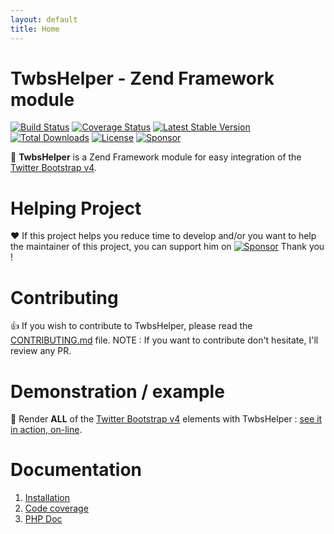 ```yaml
---
layout: default
title: Home
---
```

# TwbsHelper - Zend Framework module

[![Build Status](https://travis-ci.org/neilime/zf-twbs-helper-module.svg?branch=master)](https://travis-ci.org/neilime/zf-twbs-helper-module)
[![Coverage Status](https://coveralls.io/repos/github/neilime/zf-twbs-helper-module/badge.svg)](https://coveralls.io/github/neilime/zf-twbs-helper-module)
[![Latest Stable Version](https://poser.pugx.org/neilime/zf-twbs-helper-module/v/stable)](https://packagist.org/packages/neilime/zf-twbs-helper-module)
[![Total Downloads](https://poser.pugx.org/neilime/zf-twbs-helper-module/downloads)](https://packagist.org/packages/neilime/zf-twbs-helper-module)
[![License](https://poser.pugx.org/neilime/zf-twbs-helper-module/license)](https://packagist.org/packages/neilime/zf-twbs-helper-module)
[![Sponsor](https://img.shields.io/badge/%E2%9D%A4-Sponsor-ff69b4)](https://github.com/sponsors/neilime) 

📢 __TwbsHelper__ is a Zend Framework module for easy integration of the [Twitter Bootstrap v4](https://getbootstrap.com/).

# Helping Project

❤️ If this project helps you reduce time to develop and/or you want to help the maintainer of this project, you can support him on [![Sponsor](https://img.shields.io/badge/%E2%9D%A4-Sponsor-ff69b4)](https://github.com/sponsors/neilime)  Thank you !

# Contributing

👍 If you wish to contribute to TwbsHelper, please read the [CONTRIBUTING.md](CONTRIBUTING.md) file.
NOTE : If you want to contribute don't hesitate, I'll review any PR.

# Demonstration / example

🚀 Render __ALL__ of the [Twitter Bootstrap v4](https://getbootstrap.com/) elements with TwbsHelper : [see it in action, on-line](https://neilime.github.io/zf-twbs-helper-module/demo.html).

# Documentation

  1. [Installation](https://github.com/neilime/zf-twbs-helper-module/wiki/Installation)
  3. [Code coverage](https://coveralls.io/github/neilime/zf-twbs-helper-module)
  3. [PHP Doc](https://neilime.github.io/zf-twbs-helper-module/phpdoc)
